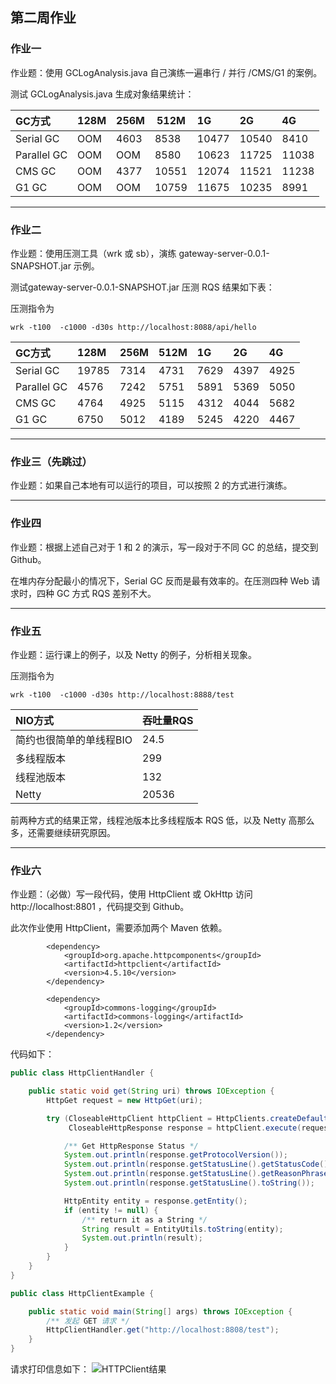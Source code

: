 ## 第二周作业

### 作业一
作业题：使用 GCLogAnalysis.java 自己演练一遍串行 / 并行 /CMS/G1 的案例。

测试 GCLogAnalysis.java 生成对象结果统计：

|GC方式|128M|256M|512M|1G|2G|4G|
|:----    |:---|:----- |-----   |:-----   |:-----   |:-----   |
|Serial GC | OOM |4603 |8538|10477|10540|8410|
|Parallel GC| OOM |OOM |8580|10623|11725|11038|
|CMS GC| OOM |4377 |10551|12074|11521|11238|
|G1 GC| OOM |OOM |10759|11675|10235|8991|

---

### 作业二
作业题：使用压测工具（wrk 或 sb），演练 gateway-server-0.0.1-SNAPSHOT.jar 示例。

测试gateway-server-0.0.1-SNAPSHOT.jar 压测 RQS 结果如下表：

压测指令为
```
wrk -t100  -c1000 -d30s http://localhost:8088/api/hello
```

|GC方式|128M|256M|512M|1G|2G|4G|
|:----    |:---|:----- |-----   |:-----   |:-----   |:-----   |
|Serial GC | 19785 |7314 |4731|7629|4397|4925|
|Parallel GC| 4576 |7242 |5751|5891|5369|5050|
|CMS GC| 4764 |4925 |5115|4312|4044|5682|
|G1 GC| 6750 |5012 |4189|5245|4220|4467|

---

### 作业三（先跳过）
作业题：如果自己本地有可以运行的项目，可以按照 2 的方式进行演练。

---

### 作业四
作业题：根据上述自己对于 1 和 2 的演示，写一段对于不同 GC 的总结，提交到 Github。

在堆内存分配最小的情况下，Serial GC 反而是最有效率的。在压测四种 Web 请求时，四种 GC 方式 RQS 差别不大。

---

### 作业五
作业题：运行课上的例子，以及 Netty 的例子，分析相关现象。

压测指令为
```
wrk -t100  -c1000 -d30s http://localhost:8888/test
```

|NIO方式|吞吐量RQS|
|:----    |:---|
|简约也很简单的单线程BIO | 24.5 |
|多线程版本| 299 |
|线程池版本| 132 |
|Netty| 20536 |

前两种方式的结果正常，线程池版本比多线程版本 RQS 低，以及 Netty 高那么多，还需要继续研究原因。

---

### 作业六
作业题：（必做）写一段代码，使用 HttpClient 或 OkHttp 访问 http://localhost:8801 ，代码提交到 Github。
 
此次作业使用 HttpClient，需要添加两个 Maven 依赖。

```
        <dependency>
            <groupId>org.apache.httpcomponents</groupId>
            <artifactId>httpclient</artifactId>
            <version>4.5.10</version>
        </dependency>

        <dependency>
            <groupId>commons-logging</groupId>
            <artifactId>commons-logging</artifactId>
            <version>1.2</version>
        </dependency>
```

代码如下：

```java
public class HttpClientHandler {

    public static void get(String uri) throws IOException {
        HttpGet request = new HttpGet(uri);

        try (CloseableHttpClient httpClient = HttpClients.createDefault();
             CloseableHttpResponse response = httpClient.execute(request)) {

            /** Get HttpResponse Status */
            System.out.println(response.getProtocolVersion());              // HTTP/1.1
            System.out.println(response.getStatusLine().getStatusCode());   // 200
            System.out.println(response.getStatusLine().getReasonPhrase()); // OK
            System.out.println(response.getStatusLine().toString());        // HTTP/1.1 200 OK

            HttpEntity entity = response.getEntity();
            if (entity != null) {
                /** return it as a String */
                String result = EntityUtils.toString(entity);
                System.out.println(result);
            }
        }
    }
}

public class HttpClientExample {

    public static void main(String[] args) throws IOException {
        /** 发起 GET 请求 */
        HttpClientHandler.get("http://localhost:8808/test");
    }
}
```

请求打印信息如下：
![HTTPClient结果](http://zhangwei1989.oss-cn-beijing.aliyuncs.com/2020-10-27-httpclient%E7%BB%93%E6%9E%9C%E5%B1%95%E7%A4%BA.png)